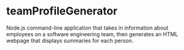 # teamProfileGenerator
Node.js command-line application that takes in information about employees on a software engineering team, then generates an HTML webpage that displays summaries for each person.

